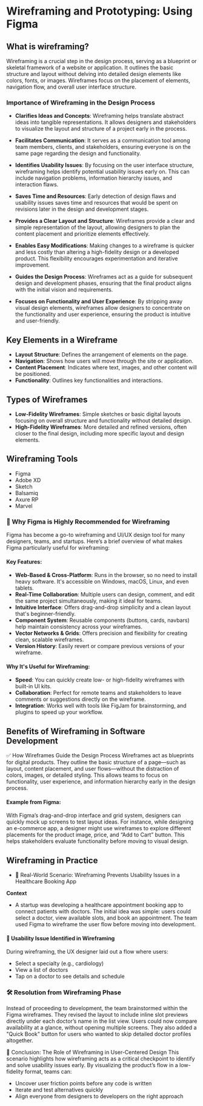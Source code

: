 # Wireframing and Prototyping: Using Figma

## What is wireframing?
Wireframing is a crucial step in the design process, serving as a blueprint or skeletal framework of a website or application. It outlines the basic structure and layout without delving into detailed design elements like colors, fonts, or images. Wireframes focus on the placement of elements, navigation flow, and overall user interface structure.


### Importance of Wireframing in the Design Process
- **Clarifies Ideas and Concepts**:
Wireframing helps translate abstract ideas into tangible representations. It allows designers and stakeholders to visualize the layout and structure of a project early in the process.

- **Facilitates Communication**:
It serves as a communication tool among team members, clients, and stakeholders, ensuring everyone is on the same page regarding the design and functionality.

- **Identifies Usability Issues**:
By focusing on the user interface structure, wireframing helps identify potential usability issues early on. This can include navigation problems, information hierarchy issues, and interaction flaws.

- **Saves Time and Resources**:
Early detection of design flaws and usability issues saves time and resources that would be spent on revisions later in the design and development stages.

- **Provides a Clear Layout and Structure**:
Wireframes provide a clear and simple representation of the layout, allowing designers to plan the content placement and prioritize elements effectively.

- **Enables Easy Modifications**:
Making changes to a wireframe is quicker and less costly than altering a high-fidelity design or a developed product. This flexibility encourages experimentation and iterative improvement.

- **Guides the Design Process**:
Wireframes act as a guide for subsequent design and development phases, ensuring that the final product aligns with the initial vision and requirements.

- **Focuses on Functionality and User Experience**:
By stripping away visual design elements, wireframes allow designers to concentrate on the functionality and user experience, ensuring the product is intuitive and user-friendly.


## Key Elements in a Wireframe
- **Layout Structure**: Defines the arrangement of elements on the page.
- **Navigation**: Shows how users will move through the site or application.
- **Content Placement**: Indicates where text, images, and other content will be positioned.
- **Functionality**: Outlines key functionalities and interactions.

## Types of Wireframes
- **Low-Fidelity Wireframes**: Simple sketches or basic digital layouts focusing on overall structure and functionality without detailed design.
- **High-Fidelity Wireframes**: More detailed and refined versions, often closer to the final design, including more specific layout and design elements.

## Wireframing Tools
- Figma
- Adobe XD
- Sketch
- Balsamiq
- Axure RP
- Marvel

### 🔹 Why Figma is Highly Recommended for Wireframing
Figma has become a go-to wireframing and UI/UX design tool for many designers, teams, and startups. Here’s a brief overview of what makes Figma particularly useful for wireframing:

#### Key Features:
- **Web-Based & Cross-Platform**: Runs in the browser, so no need to install heavy software. It's accessible on Windows, macOS, Linux, and even tablets.
- **Real-Time Collaboration**: Multiple users can design, comment, and edit the same project simultaneously, making it ideal for teams.
- **Intuitive Interface**: Offers drag-and-drop simplicity and a clean layout that's beginner-friendly.
- **Component System**: Reusable components (buttons, cards, navbars) help maintain consistency across your wireframes.
- **Vector Networks & Grids**: Offers precision and flexibility for creating clean, scalable wireframes.
- **Version History**: Easily revert or compare previous versions of your wireframe.

#### Why It's Useful for Wireframing:
- **Speed**: You can quickly create low- or high-fidelity wireframes with built-in UI kits.
- **Collaboration**: Perfect for remote teams and stakeholders to leave comments or suggestions directly on the wireframe.
- **Integration**: Works well with tools like FigJam for brainstorming, and plugins to speed up your workflow.

## Benefits of Wireframing in Software Development
✅ How Wireframes Guide the Design Process
Wireframes act as blueprints for digital products. They outline the basic structure of a page—such as layout, content placement, and user flows—without the distraction of colors, images, or detailed styling. This allows teams to focus on functionality, user experience, and information hierarchy early in the design process.

#### Example from Figma:
With Figma’s drag-and-drop interface and grid system, designers can quickly mock up screens to test layout ideas. For instance, while designing an e-commerce app, a designer might use wireframes to explore different placements for the product image, price, and “Add to Cart” button. This helps stakeholders evaluate functionality before moving to visual design.

##  Wireframing in Practice
- 🧩 Real-World Scenario: Wireframing Prevents Usability Issues in a Healthcare Booking App

**Context**
- A startup was developing a healthcare appointment booking app to connect patients with doctors. The initial idea was simple: users could select a doctor, view available slots, and book an appointment. The team used Figma to wireframe the user flow before moving into development.

#### 🚩 Usability Issue Identified in Wireframing
During wireframing, the UX designer laid out a flow where users:
- Select a specialty (e.g., cardiology)
- View a list of doctors
- Tap on a doctor to see details and schedule

### 🛠️ Resolution from Wireframing Phase
Instead of proceeding to development, the team brainstormed within the Figma wireframes. They revised the layout to include inline slot previews directly under each doctor’s name in the list view. Users could now compare availability at a glance, without opening multiple screens. They also added a "Quick Book" button for users who wanted to skip detailed doctor profiles altogether.

📌 Conclusion: The Role of Wireframing in User-Centered Design
This scenario highlights how wireframing acts as a critical checkpoint to identify and solve usability issues early. By visualizing the product’s flow in a low-fidelity format, teams can:
- Uncover user friction points before any code is written
- Iterate and test alternatives quickly
- Align everyone from designers to developers on the right approach

